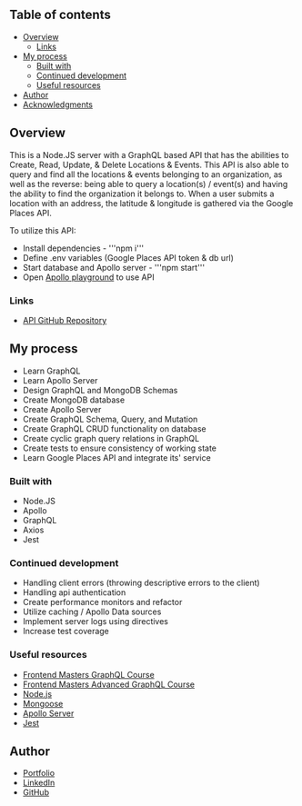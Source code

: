 ## Table of contents

- [Overview](#overview)
  - [Links](#links)
- [My process](#my-process)
  - [Built with](#built-with)
  - [Continued development](#continued-development)
  - [Useful resources](#useful-resources)
- [Author](#author)
- [Acknowledgments](#acknowledgments)

## Overview

This is a Node.JS server with a GraphQL based API that has the abilities to Create, Read, Update, & Delete Locations & Events. This API is also able to query and find all the locations & events belonging to an organization, as well as the reverse: being able to query a location(s) / event(s) and having the ability to find the organization it belongs to. When a user submits a location with an address, the latitude & longitude is gathered via the Google Places API.

To utilize this API:
- Install dependencies - '''npm i'''
- Define .env variables (Google Places API token & db url)
- Start database and Apollo server - '''npm start'''
- Open [Apollo playground](https://studio.apollographql.com/sandbox/explorer) to use API

### Links

- [API GitHub Repository](https://github.com/HansenJacobA/graphql-crud-api)

## My process
- Learn GraphQL
- Learn Apollo Server
- Design GraphQL and MongoDB Schemas
- Create MongoDB database
- Create Apollo Server
- Create GraphQL Schema, Query, and Mutation
- Create GraphQL CRUD functionality on database
- Create cyclic graph query relations in GraphQL
- Create tests to ensure consistency of working state
- Learn Google Places API and integrate its' service

### Built with

- Node.JS
- Apollo
- GraphQL
- Axios
- Jest

### Continued development

- Handling client errors (throwing descriptive errors to the client)
- Handling api authentication
- Create performance monitors and refactor
- Utilize caching / Apollo Data sources
- Implement server logs using directives
- Increase test coverage

### Useful resources

- [Frontend Masters GraphQL Course](https://frontendmasters.com/courses/server-graphql-nodejs)
- [Frontend Masters Advanced GraphQL Course](https://frontendmasters.com/courses/advanced-graphql-v2/)
- [Node.js](https://nodejs.org/en/)
- [Mongoose](https://mongoosejs.com/)
- [Apollo Server](https://www.apollographql.com/docs/apollo-server/)
- [Jest](https://jestjs.io/)

## Author

- [Portfolio](https://hansenjacoba.github.io/)
- [LinkedIn](https://www.linkedin.com/in/jacob-andrew-hansen/)
- [GitHub](https://github.com/HansenJacobA)
